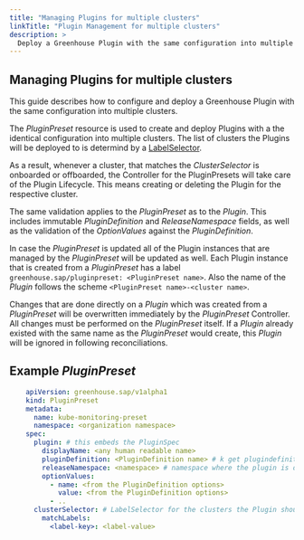 ```yaml
---
title: "Managing Plugins for multiple clusters"
linkTitle: "Plugin Management for multiple clusters"
description: >
  Deploy a Greenhouse Plugin with the same configuration into multiple clusters.
---
```


## Managing Plugins for multiple clusters

This guide describes how to configure and deploy a Greenhouse Plugin with the same configuration into multiple clusters.

The _PluginPreset_ resource is used to create and deploy Plugins with a the identical configuration into multiple clusters. The list of clusters the Plugins will be deployed to is determind by a [LabelSelector](https://kubernetes.io/docs/concepts/overview/working-with-objects/labels/#label-selectors).

As a result, whenever a cluster, that matches the _ClusterSelector_ is onboarded or offboarded, the Controller for the PluginPresets will take care of the Plugin Lifecycle. This means creating or deleting the Plugin for the respective cluster.

The same validation applies to the _PluginPreset_ as to the _Plugin_. This includes immutable _PluginDefinition_ and _ReleaseNamespace_ fields, as well as the validation of the _OptionValues_ against the _PluginDefinition_.

In case the _PluginPreset_ is updated all of the Plugin instances that are managed by the _PluginPreset_ will be updated as well. Each Plugin instance that is created from a _PluginPreset_ has a label `greenhouse.sap/pluginpreset: <PluginPreset name>`. Also the name of the _Plugin_ follows the scheme `<PluginPreset name>-<cluster name>`.

Changes that are done directly on a _Plugin_ which was created from a _PluginPreset_ will be overwritten immediately by the _PluginPreset_ Controller. All changes must be performed on the _PluginPreset_ itself.
If a _Plugin_ already existed with the same name as the _PluginPreset_ would create, this _Plugin_ will be ignored in following reconciliations.

## Example _PluginPreset_

```yaml
    apiVersion: greenhouse.sap/v1alpha1
    kind: PluginPreset
    metadata:
      name: kube-monitoring-preset
      namespace: <organization namespace>
    spec:
      plugin: # this embeds the PluginSpec
        displayName: <any human readable name>
        pluginDefinition: <PluginDefinition name> # k get plugindefinition
        releaseNamespace: <namespace> # namespace where the plugin is deployed to on the remote cluster. Will be created if not exists
        optionValues:
          - name: <from the PluginDefinition options>
            value: <from the PluginDefinition options> 
          - ..
      clusterSelector: # LabelSelector for the clusters the Plugin should be deployed to
        matchLabels:
          <label-key>: <label-value>
```
